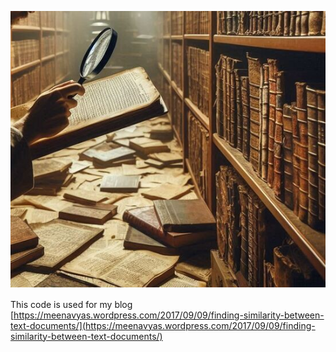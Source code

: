 ![Finding Similar Documents](https://github.com/meenavyas/Misc/blob/master/FindSimilarDocuments/FindingSimilarDocuments.png)



This code is used for my blog [https://meenavyas.wordpress.com/2017/09/09/finding-similarity-between-text-documents/](https://meenavyas.wordpress.com/2017/09/09/finding-similarity-between-text-documents/)
